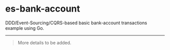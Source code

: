 # es-bank-account
DDD/Event-Sourcing/CQRS-based basic bank-account transactions example using Go.

---

> More details to be added.
